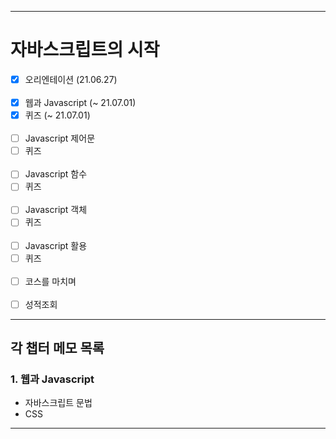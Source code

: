 ___
# 자바스크립트의 시작
- [x] 오리엔테이션 (21.06.27)
<br><br>
- [x] 웹과 Javascript (~ 21.07.01)
- [x] 퀴즈 (~ 21.07.01)
<br><br>
- [ ] Javascript 제어문
- [ ] 퀴즈
<br><br>
- [ ] Javascript 함수
- [ ] 퀴즈
<br><br>
- [ ] Javascript 객체
- [ ] 퀴즈
<br><br>
- [ ] Javascript 활용
- [ ] 퀴즈
<br><br>
- [ ] 코스를 마치며
<br><br>
- [ ] 성적조회
___
## 각 챕터 메모 목록
### 1. 웹과 Javascript
- 자바스크립트 문법
- CSS
___